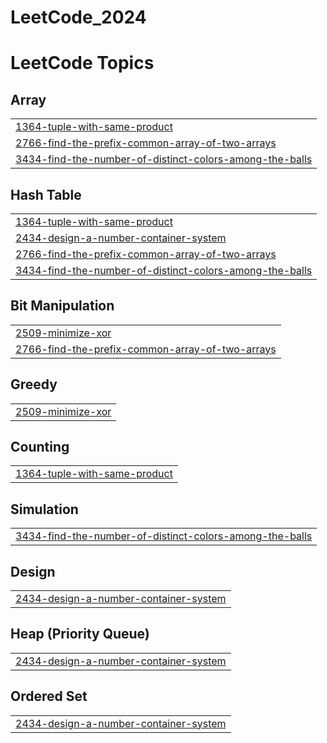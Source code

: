 # LeetCode_2024

<!---LeetCode Topics Start-->
# LeetCode Topics
## Array
|  |
| ------- |
| [1364-tuple-with-same-product](https://github.com/Archit56ak/LeetCode_2024/tree/master/1364-tuple-with-same-product) |
| [2766-find-the-prefix-common-array-of-two-arrays](https://github.com/Archit56ak/LeetCode_2024/tree/master/2766-find-the-prefix-common-array-of-two-arrays) |
| [3434-find-the-number-of-distinct-colors-among-the-balls](https://github.com/Archit56ak/LeetCode_2024/tree/master/3434-find-the-number-of-distinct-colors-among-the-balls) |
## Hash Table
|  |
| ------- |
| [1364-tuple-with-same-product](https://github.com/Archit56ak/LeetCode_2024/tree/master/1364-tuple-with-same-product) |
| [2434-design-a-number-container-system](https://github.com/Archit56ak/LeetCode_2024/tree/master/2434-design-a-number-container-system) |
| [2766-find-the-prefix-common-array-of-two-arrays](https://github.com/Archit56ak/LeetCode_2024/tree/master/2766-find-the-prefix-common-array-of-two-arrays) |
| [3434-find-the-number-of-distinct-colors-among-the-balls](https://github.com/Archit56ak/LeetCode_2024/tree/master/3434-find-the-number-of-distinct-colors-among-the-balls) |
## Bit Manipulation
|  |
| ------- |
| [2509-minimize-xor](https://github.com/Archit56ak/LeetCode_2024/tree/master/2509-minimize-xor) |
| [2766-find-the-prefix-common-array-of-two-arrays](https://github.com/Archit56ak/LeetCode_2024/tree/master/2766-find-the-prefix-common-array-of-two-arrays) |
## Greedy
|  |
| ------- |
| [2509-minimize-xor](https://github.com/Archit56ak/LeetCode_2024/tree/master/2509-minimize-xor) |
## Counting
|  |
| ------- |
| [1364-tuple-with-same-product](https://github.com/Archit56ak/LeetCode_2024/tree/master/1364-tuple-with-same-product) |
## Simulation
|  |
| ------- |
| [3434-find-the-number-of-distinct-colors-among-the-balls](https://github.com/Archit56ak/LeetCode_2024/tree/master/3434-find-the-number-of-distinct-colors-among-the-balls) |
## Design
|  |
| ------- |
| [2434-design-a-number-container-system](https://github.com/Archit56ak/LeetCode_2024/tree/master/2434-design-a-number-container-system) |
## Heap (Priority Queue)
|  |
| ------- |
| [2434-design-a-number-container-system](https://github.com/Archit56ak/LeetCode_2024/tree/master/2434-design-a-number-container-system) |
## Ordered Set
|  |
| ------- |
| [2434-design-a-number-container-system](https://github.com/Archit56ak/LeetCode_2024/tree/master/2434-design-a-number-container-system) |
<!---LeetCode Topics End-->